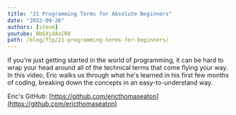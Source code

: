 ```yaml
---
title: "21 Programming Terms for Absolute Beginners"
date: "2022-09-26"
authors: [steve]
youtube: NbGXjdAsCR8
path: /blog/ftp/21-programming-terms-for-beginners/
---
```


<YouTubePlayer youtubeLink={frontmatter.youtube} />

If you're just getting started in the world of programming, it can be hard to wrap your head around all of the technical terms that come flying your way. In this video, Eric walks us through what he's learned in his first few months of coding, breaking down the concepts in an easy-to-understand way.

Eric's GitHub: [https://github.com/ericthomaseaton](https://github.com/ericthomaseaton)
